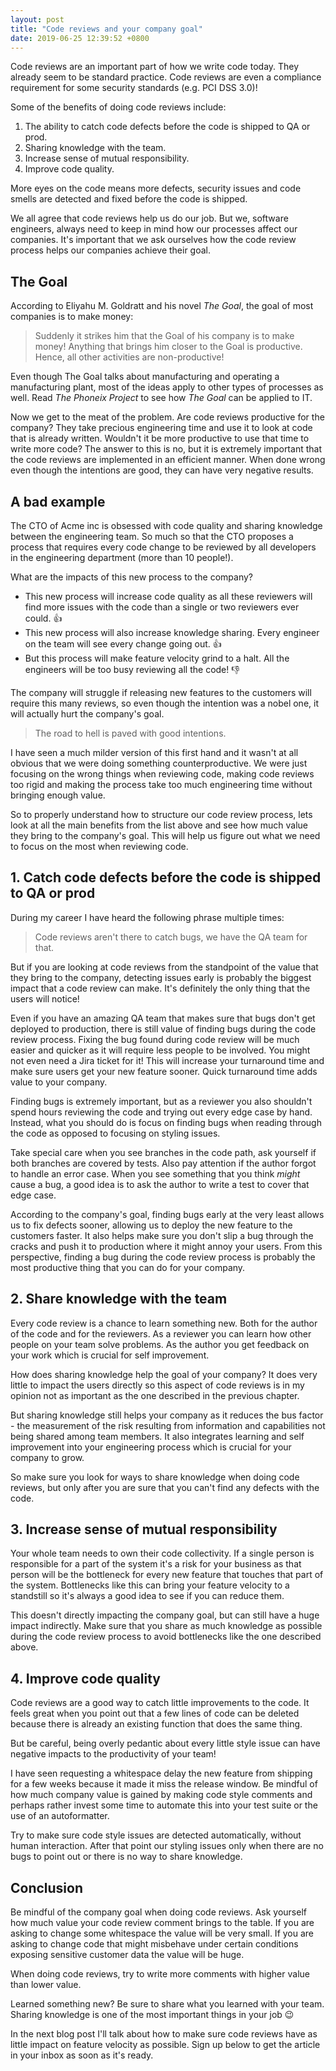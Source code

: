 ```yaml
---
layout: post
title: "Code reviews and your company goal"
date: 2019-06-25 12:39:52 +0800
---
```


Code reviews are an important part of how we write code today. They already seem to be standard practice. Code reviews are even a compliance requirement for some security standards (e.g. PCI DSS 3.0)!

Some of the benefits of doing code reviews include:

1. The ability to catch code defects before the code is shipped to QA or prod.
2. Sharing knowledge with the team.
3. Increase sense of mutual responsibility.
4. Improve code quality.

More eyes on the code means more defects, security issues and code smells are detected and fixed before the code is shipped.

We all agree that code reviews help us do our job. But we, software engineers, always need to keep in mind how our processes affect our companies. It's important that we ask ourselves how the code review process helps our companies achieve their goal.

## The Goal

According to Eliyahu M. Goldratt and his novel _The Goal_, the goal of most companies is to make money:

> Suddenly it strikes him that the Goal of his company is to make money! Anything that brings him closer to the Goal is productive. Hence, all other activities are non-productive!

Even though The Goal talks about manufacturing and operating a manufacturing plant, most of the ideas apply to other types of processes as well. Read _The Phoneix Project_ to see how _The Goal_ can be applied to IT.

Now we get to the meat of the problem. Are code reviews productive for the company? They take precious engineering time and use it to look at code that is already written. Wouldn't it be more productive to use that time to write more code? The answer to this is no, but it is extremely important that the code reviews are implemented in an efficient manner. When done wrong even though the intentions are good, they can have very negative results.

## A bad example

The CTO of Acme inc is obsessed with code quality and sharing knowledge between the engineering team. So much so that the CTO proposes a process that requires every code change to be reviewed by all developers in the engineering department (more than 10 people!).

What are the impacts of this new process to the company?

- This new process will increase code quality as all these reviewers will find more issues with the code than a single or two reviewers ever could. 👍
- This new process will also increase knowledge sharing. Every engineer on the team will see every change going out. 👍
- But this process will make feature velocity grind to a halt. All the engineers will be too busy reviewing all the code! 👎

The company will struggle if releasing new features to the customers will require this many reviews, so even though the intention was a nobel one, it will actually hurt the company's goal.

> The road to hell is paved with good intentions.

I have seen a much milder version of this first hand and it wasn't at all obvious that we were doing something counterproductive. We were just focusing on the wrong things when reviewing code, making code reviews too rigid and making the process take too much engineering time without bringing enough value.

So to properly understand how to structure our code review process, lets look at all the main benefits from the list above and see how much value they bring to the company's goal. This will help us figure out what we need to focus on the most when reviewing code.

## 1. Catch code defects before the code is shipped to QA or prod

During my career I have heard the following phrase multiple times:

> Code reviews aren't there to catch bugs, we have the QA team for that.

But if you are looking at code reviews from the standpoint of the value that they bring to the company, detecting issues early is probably the biggest impact that a code review can make. It's definitely the only thing that the users will notice!

Even if you have an amazing QA team that makes sure that bugs don't get deployed to production, there is still value of finding bugs during the code review process. Fixing the bug found during code review will be much easier and quicker as it will require less people to be involved. You might not even need a Jira ticket for it! This will increase your turnaround time and make sure users get your new feature sooner. Quick turnaround time adds value to your company.

Finding bugs is extremely important, but as a reviewer you also shouldn't spend hours reviewing the code and trying out every edge case by hand. Instead, what you should do is focus on finding bugs when reading through the code as opposed to focusing on styling issues.

Take special care when you see branches in the code path, ask yourself if both branches are covered by tests. Also pay attention if the author forgot to handle an error case. When you see something that you think _might_ cause a bug, a good idea is to ask the author to write a test to cover that edge case.

According to the company's goal, finding bugs early at the very least allows us to fix defects sooner, allowing us to deploy the new feature to the customers faster. It also helps make sure you don't slip a bug through the cracks and push it to production where it might annoy your users. From this perspective, finding a bug during the code review process is probably the most productive thing that you can do for your company.

## 2. Share knowledge with the team

Every code review is a chance to learn something new. Both for the author of the code and for the reviewers. As a reviewer you can learn how other people on your team solve problems. As the author you get feedback on your work which is crucial for self improvement.

How does sharing knowledge help the goal of your company? It does very little to impact the users directly so this aspect of code reviews is in my opinion not as important as the one described in the previous chapter.

But sharing knowledge still helps your company as it reduces the bus factor - the measurement of the risk resulting from information and capabilities not being shared among team members. It also integrates learning and self improvement into your engineering process which is crucial for your company to grow.

So make sure you look for ways to share knowledge when doing code reviews, but only after you are sure that you can't find any defects with the code.

## 3. Increase sense of mutual responsibility

Your whole team needs to own their code collectivity. If a single person is responsible for a part of the system it's a risk for your business as that person will be the bottleneck for every new feature that touches that part of the system. Bottlenecks like this can bring your feature velocity to a standstill so it's always a good idea to see if you can reduce them.

This doesn't directly impacting the company goal, but can still have a huge impact indirectly. Make sure that you share as much knowledge as possible during the code review process to avoid bottlenecks like the one described above.

## 4. Improve code quality

Code reviews are a good way to catch little improvements to the code. It feels great when you point out that a few lines of code can be deleted because there is already an existing function that does the same thing.

But be careful, being overly pedantic about every little style issue can have negative impacts to the productivity of your team!

I have seen requesting a whitespace delay the new feature from shipping for a few weeks because it made it miss the release window. Be mindful of how much company value is gained by making code style comments and perhaps rather invest some time to automate this into your test suite or the use of an autoformatter.

Try to make sure code style issues are detected automatically, without human interaction. After that point our styling issues only when there are no bugs to point out or there is no way to share knowledge.

## Conclusion

Be mindful of the company goal when doing code reviews. Ask yourself how much value your code review comment brings to the table. If you are asking to change some whitespace the value will be very small. If you are asking to change code that might misbehave under certain conditions exposing sensitive customer data the value will be huge.

When doing code reviews, try to write more comments with higher value than lower value.

Learned something new? Be sure to share what you learned with your team. Sharing knowledge is one of the most important things in your job 😉

In the next blog post I'll talk about how to make sure code reviews have as little impact on feature velocity as possible. Sign up below to get the article in your inbox as soon as it's ready.
